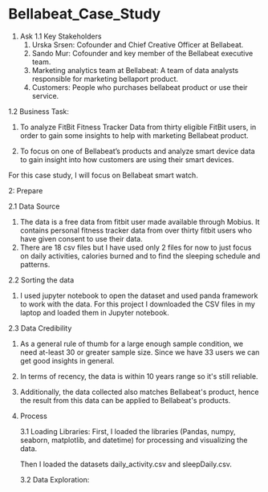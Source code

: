 # Bellabeat_Case_Study

1. Ask
1.1  Key Stakeholders
   1. Urska Srsen: Cofounder and Chief Creative Officer at Bellabeat.
   2. Sando Mur: Cofounder and key member of the Bellabeat executive team.
   3. Marketing analytics team at Bellabeat: A team of data analysts responsible for marketing
      bellaport product.
   4. Customers: People who purchases bellabeat product or use their service.


1.2 Business Task:
  1. To analyze FitBit Fitness Tracker Data from thirty eligible FitBit users, in order to gain some
     insights to help with marketing Bellabeat product.
     
  2. To focus on one of Bellabeat’s products and analyze smart device data to gain insight into how
     customers are using their smart devices.

For this case study, I will focus on Bellabeat smart watch. 


2: Prepare

2.1 Data Source
  1. The data is a free data from fitbit user made available through Mobius. It contains
     personal fitness tracker data from over thirty fitbit users who have given consent to
     use their data.
  2. There are 18 csv files but I have used only 2 files for now to just focus on daily activities,
     calories burned and to find the sleeping schedule and patterns.

2.2 Sorting the data
  1. I used jupyter notebook to open the dataset and used panda framework to work with        the data. For this project I downloaded the CSV files in my laptop and loaded            them in Jupyter notebook.


2.3 Data Credibility
   1. As a general rule of thumb for a large enough sample condition, we need at-least 30
      or greater sample size. Since we have 33 users we can get good insights in general.

   2. In terms of recency, the data is within 10 years range so it's still reliable.
   3. Additionally, the data collected also matches Bellabeat's product, hence the result
      from this data can be applied to Bellabeat's products.

3. Process

   3.1 Loading Libraries:
   First, I loaded the libraries (Pandas, numpy, seaborn, matplotlib, and datetime) for      processing and visualizing the data.

   Then I loaded the datasets daily_activity.csv and sleepDaily.csv.

   3.2 Data Exploration:
   

     

